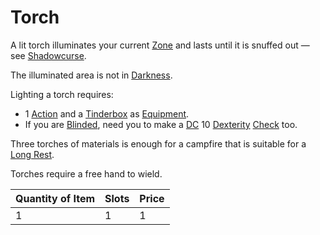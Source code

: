 # Torch

A lit torch illuminates your current [Zone](../../../Game%20Procedures/Core%20Procedures/Zone.md) and lasts until it is snuffed out — see [Shadowcurse](../../../Game%20Procedures/Hazards/Shadowcurse.md).

The illuminated area is not in [Darkness](../../../Game%20Procedures/Hazards/Darkness.md).

Lighting a torch requires:

- 1 [Action](../../../Game%20Procedures/Core%20Procedures/Action.md) and a [Tinderbox](../10%20Coins/Tinderbox.md) as [Equipment](../../../Player%20Characters/Inventory/Equipment.md).
- If you are [Blinded](../../../Game%20Procedures/Conditions/Blinded.md), need you to make a [DC](../../../Game%20Procedures/Core%20Procedures/DC.md) 10 [Dexterity](../../../Player%20Characters/The%20Ability%20Scores/Dexterity.md) [Check](../../../Game%20Procedures/Core%20Procedures/Check.md) too.

Three torches of materials is enough for a campfire that is suitable for a [Long Rest](../../../Game%20Procedures/Core%20Procedures/Resting.md#Long%20Rest).

Torches require a free hand to wield.

| Quantity of Item |  Slots | Price |
| ---------------- | ------ | ----- |
| 1                | 1      | 1     |
